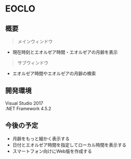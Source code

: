 # EOCLO
## 概要
> メインウィンドウ
* 現在時刻とエオルゼア時間・エオルゼアの月齢を表示
> サブウィンドウ
* エオルゼア時間やエオルゼアの月齢の検索
## 開発環境
Visual Studio 2017  
.NET Framework 4.5.2
## 今後の予定
* 月齢をもっと細かく表示する
* 日付とエオルゼア時間を指定してローカル時間を表示する
* スマートフォン向けにWeb版を作成する
